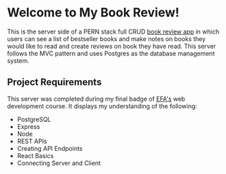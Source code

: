# Welcome to My Book Review!

This is the server side of a PERN stack full CRUD [book review app]() in which users can see a list of bestseller books and make notes on books they would like to read and create reviews on book they have read. This server follows the MVC pattern and uses Postgres as the database management system.

## Project Requirements
This server was completed during my final badge of [EFA's](https://elevenfifty.org/) web development course. It displays my understanding of the following:
- PostgreSQL
- Express
- Node
- REST APIs
- Creating API Endpoints
- React Basics
- Connecting Server and Client
